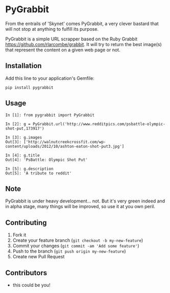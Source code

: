 # PyGrabbit

From the entrails of 'Skynet' comes PyGrabbit, a very clever bastard that will not stop at anything to fulfill its purpose.

PyGrabbit is a simple URL scrapper based on the Ruby Grabbit https://github.com/rlarcombe/grabbit. It will try to return the best image(s) that represent the content on a given web page or not.

## Installation

Add this line to your application's Gemfile:

    pip install pygrabbit

## Usage

    In [1]: from pygrabbit import PyGrabbit
    
    In [2]: g = PyGrabbit.url('http://www.redditpics.com/psbattle-olympic-shot-put,173917')
    
    In [3]: g.images
    Out[3]: ['http://walnutcreekcrossfit.com/wp-content/uploads/2012/10/ashton-eaton-shot-put3.jpg']
    
    In [4]: g.title
    Out[4]: 'PsBattle: Olympic Shot Put'
    
    In [5]: g.description
    Out[5]: 'A tribute to reddit'

## Note

PyGrabbit is under heavy development... not. But it's very green indeed and in alpha stage, many things will be improved, so use it at you own peril.

## Contributing

1. Fork it
2. Create your feature branch (`git checkout -b my-new-feature`)
3. Commit your changes (`git commit -am 'Add some feature'`)
4. Push to the branch (`git push origin my-new-feature`)
5. Create new Pull Request


## Contributors

* this could be you!
